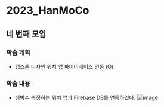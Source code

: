 # 2023_HanMoCo
## 네 번째 모임
### 학습 계획
- 캡스톤 디자인 워치 앱 파이어베이스 연동 (O)
### 학습 내용
- 심박수 측정하는 워치 앱과 Firebase DB를 연동하였다.
![image](https://user-images.githubusercontent.com/80818640/231686619-8aea504a-1881-4d75-ab57-e06cbb96f43a.png)


